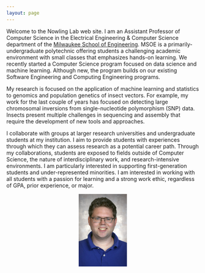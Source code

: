 ```yaml
---
layout: page
---
```

Welcome to the Nowling Lab web site.  I am an Assistant Professor of Computer Science in the Electrical Engineering & Computer Science department of the [Milwaukee School of Engineering](https://www.msoe.edu).  MSOE is a primarily-undergraduate polytechnic offering students a challenging academic environment with small classes that emphasizes hands-on learning.  We recently started a Computer Science program focused on data science and machine learning.  Although new, the program builds on our existing Software Engineering and Computing Engineering programs.

My research is focused on the application of machine learning and statistics to genomics and population genetics of insect vectors.  For example, my work for the last couple of years has focused on detecting large chromosomal inversions from single-nucleotide polymorphism (SNP) data.  Insects present multiple challenges in sequencing and assembly that require the development of new tools and approaches.

I collaborate with groups at larger research universities and undergraduate students at my institution.  I aim to provide students with experiences through which they can assess research as a potential career path.  Through my collaborations, students are exposed to fields outside of Computer Science, the nature of interdisciplinary work, and research-intensive environments.  I am particularly interested in supporting first-generation students and under-represented minorities.  I am interested in working with all students with a passion for learning and a strong work ethic, regardless of GPA, prior experience, or major.

<center><img src="/images/photos/nowling.jpg" width="25%" height="25%" /></center>
